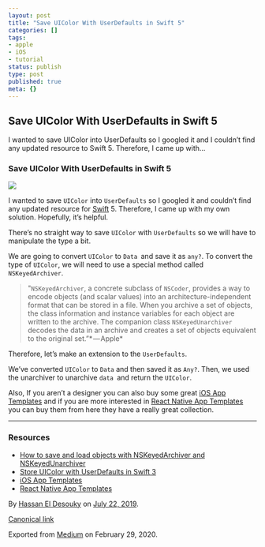 ```yaml
---
layout: post
title: "Save UIColor With UserDefaults in Swift 5"
categories: []
tags:
- apple
- iOS
- tutorial
status: publish
type: post
published: true
meta: {}
---
```



## Save UIColor With UserDefaults in Swift 5

I wanted to save UIColor into UserDefaults so I googled it and I
couldn’t find any updated resource to Swift 5. Therefore, I came up
with…

### Save UIColor With UserDefaults in Swift 5

![](https://cdn-images-1.medium.com/max/800/1*tQaKld0tddpG8xR6ERbMsA.png)

I wanted to save `UIColor` into `UserDefaults` so I googled it and couldn’t find any updated resource for [Swift](https://developer.apple.com/swift/) 5. Therefore, I came up with my own solution. Hopefully, it’s helpful.

There’s no straight way to save `UIColor` with `UserDefaults` so we will have to manipulate the type a bit.

We are going to convert `UIColor` to
`Data `and save it as
`any?`. To convert the type of
`UIColor`, we will need to use a special
method called `NSKeyedArchiver`.

> "`NSKeyedArchiver`, a concrete
> subclass of `NSCoder`,
> provides a way to encode objects (and scalar values) into an
> architecture-independent format that can be stored in a file. When you
> archive a set of objects, the class information and instance variables
> for each object are written to the archive. The companion class
> `NSKeyedUnarchiver` decodes
> the data in an archive and creates a set of objects equivalent to the
> original set.”* — Apple*

Therefore, let’s make an extension to the `UserDefaults`.

We’ve converted `UIColor` to
`Data` and then saved it as
`Any?`. Then, we used the unarchiver to
unarchive `data `and return the
`UIColor`.

Also, If you aren’t a designer you can also buy some great [iOS App
Templates](https://www.iosapptemplates.com/) and if you are more
interested in [React Native App Templates](https://www.instamobile.io/)
you can buy them from here they have a really great collection.

* * * * *

### Resources 

-   [How to save and load objects with NSKeyedArchiver and
    NSKeyedUnarchiver](https://www.hackingwithswift.com/example-code/system/how-to-save-and-load-objects-with-nskeyedarchiver-and-nskeyedunarchiver)
-   [Store UIColor with UserDefaults in Swift
    3](https://www.sitepoint.com/store-uicolor-with-userdefaults-in-swift-3/)
-   [iOS App Templates](https://www.iosapptemplates.com/)
-   [React Native App Templates](https://www.instamobile.io/)

By [Hassan El Desouky](https://medium.com/@hassaneldesouky) on [July 22,
2019](https://medium.com/p/951ef1aa88e8).

[Canonical
link](https://medium.com/@hassaneldesouky/save-uicolor-with-userdefaults-in-swift-5-951ef1aa88e8)

Exported from [Medium](https://medium.com) on February 29, 2020.
